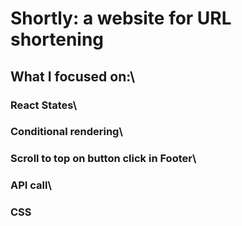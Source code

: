 # **Shortly:** a website for URL shortening

## What I focused on:\

### React States\

### Conditional rendering\

### Scroll to top on button click in Footer\

### API call\

### CSS
